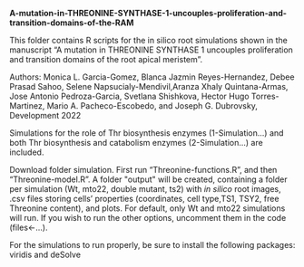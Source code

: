 <b>A-mutation-in-THREONINE-SYNTHASE-1-uncouples-proliferation-and-transition-domains-of-the-RAM</b>

This folder contains R scripts for the in silico root simulations shown in the manuscript “A mutation in THREONINE SYNTHASE 1 uncouples proliferation and transition domains of the root apical meristem”. 

Authors: Monica L. Garcia-Gomez, Blanca Jazmin Reyes-Hernandez, Debee Prasad Sahoo, Selene Napsucialy-Mendivil,Aranza Xhaly Quintana-Armas, Jose Antonio Pedroza-Garcia, Svetlana Shishkova, Hector Hugo Torres-Martinez, Mario A. Pacheco-Escobedo, and Joseph G. Dubrovsky, Development 2022  

Simulations for the role of Thr biosynthesis enzymes (1-Simulation...) and both Thr biosynthesis and catabolism enzymes (2-Simulation...) are included.

Download folder simulation. First run “Threonine-functions.R”, and then “Threonine-model.R”. A folder "output" will be created, containing a folder per simulation (Wt, mto22, double mutant, ts2) with <i>in silico</i> root images, .csv files storing cells’ properties (coordinates, cell type,TS1, TSY2, free Threonine content), and plots. For default, only Wt and mto22 simulations will run. If you wish to run the other options, uncomment them in the code (files<-...). 


For the simulations to run properly, be sure to install the following packages: viridis and deSolve
